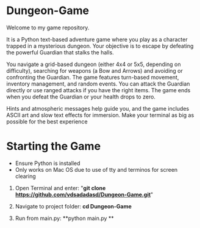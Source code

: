 
# Dungeon-Game

Welcome to my game repository.

It is a Python text-based adventure game where you play as a character trapped in a mysterious dungeon. Your objective is to escape by defeating the powerful Guardian that stalks the halls.

You navigate a grid-based dungeon (either 4x4 or 5x5, depending on difficulty), searching for weapons (a Bow and Arrows) and avoiding or confronting the Guardian. The game features turn-based movement, inventory management, and random events. You can attack the Guardian directly or use ranged attacks if you have the right items. The game ends when you defeat the Guardian or your health drops to zero.

Hints and atmospheric messages help guide you, and the game includes ASCII art and slow text effects for immersion.
Make your terminal as big as possible for the best experience


# Starting the Game 
- Ensure Python is installed
- Only works on Mac OS due to use of tty and terminos for screen clearing

1. Open Terminal and enter: "**git clone https://github.com/vdsadadasd/Dungeon-Game.git**"

2. Navigate to project folder: **cd Dungeon-Game**

3. Run from main.py: **python main.py **


